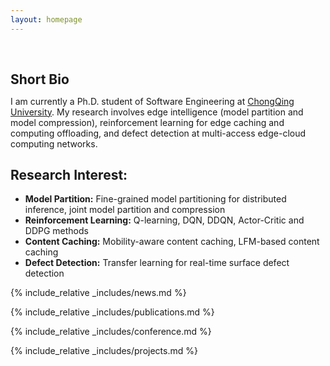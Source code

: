 ```yaml
---
layout: homepage
---
```


<h1 id="about-me"></h1>

<h2 style="margin: 60px 0px 10px;">Short Bio</h2>

I am currently a Ph.D. student of Software Engineering at [ChongQing University](https://www.cqu.edu.cn/). My research involves edge intelligence (model partition and model compression), reinforcement learning for edge caching and computing offloading, and defect detection at multi-access edge-cloud computing networks.


## Research Interest:
- **Model Partition:**  Fine-grained model partitioning for distributed inference, joint model partition and compression
- **Reinforcement Learning:** Q-learning, DQN, DDQN, Actor-Critic and DDPG methods
- **Content Caching:** Mobility-aware content caching, LFM-based content caching
- **Defect Detection:** Transfer learning for real-time surface defect detection

{% include_relative _includes/news.md %}

{% include_relative _includes/publications.md %}

{% include_relative _includes/conference.md %}

{% include_relative _includes/projects.md %}
